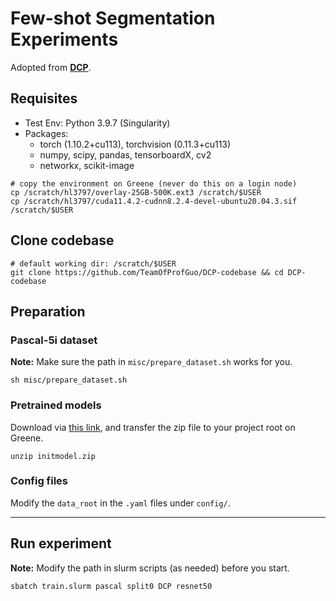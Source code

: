 # Few-shot Segmentation Experiments

Adopted from [**DCP**](https://github.com/chunbolang/DCP).

## Requisites
- Test Env: Python 3.9.7 (Singularity)
- Packages:
    - torch (1.10.2+cu113), torchvision (0.11.3+cu113)
    - numpy, scipy, pandas, tensorboardX, cv2
    - networkx, scikit-image
```shell
# copy the environment on Greene (never do this on a login node)
cp /scratch/hl3797/overlay-25GB-500K.ext3 /scratch/$USER
cp /scratch/hl3797/cuda11.4.2-cudnn8.2.4-devel-ubuntu20.04.3.sif /scratch/$USER
```

## Clone codebase
```shell
# default working dir: /scratch/$USER
git clone https://github.com/TeamOfProfGuo/DCP-codebase && cd DCP-codebase
```

## Preparation

### Pascal-5i dataset
**Note:** Make sure the path in `misc/prepare_dataset.sh` works for you.
```shell
sh misc/prepare_dataset.sh
```

### Pretrained models
Download via <a href="https://drive.google.com/file/d/1rMPedZBKFXiWwRX3OHttvKuD1h9QRDbU/view?usp=sharing" target="_blank">this link</a>, and transfer the zip file to your project root on Greene.
```
unzip initmodel.zip
```

### Config files
Modify the `data_root` in the `.yaml` files under `config/`.

---

## Run experiment
**Note:** Modify the path in slurm scripts (as needed) before you start.
```
sbatch train.slurm pascal split0 DCP resnet50
```




